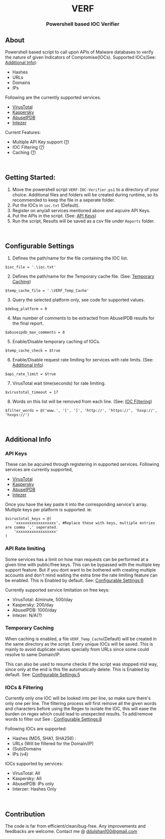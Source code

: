 <h1 align="center">VERF</h1>
<h3 align="center">Powershell based IOC Verifier</h3>

## About
Powershell based script to call upon APIs of Malware databases to verify the nature of given Indicators of Compromise(IOCs). Supported IOCs(See: [Additional Info](#iocs--filtering)):
- Hashes 
- URLs
- Domains 
- IPs

Following are the currently supported services.
- [VirusTotal](https://www.virustotal.com/)
- [Kaspersky](https://opentip.kaspersky.com/)
- [AbuseIPDB](https://www.abuseipdb.com/)
- [Intezer](https://analyze.intezer.com/)

Current Features:
- Multiple API Key support ([?](#api-rate-limiting))
- IOC Filtering ([?](#iocs--filtering))
- Caching ([?](#temporary-caching))
</br>

## Getting Started:
1. Move the powershell script `VERF-IOC-Verifier.ps1` to a directory of your choice. Additional files and folders will be created during runtime, so its recommended to keep the file in a seperate folder.
2. Put the IOCs in `ioc.txt` (Default).
3. Register on any/all services mentioned above and aqcuire API Keys.
4. Put the APIs in the script. (See: [API Keys](#api-keys))
5. Run the script, Results will be saved as a csv file under `Reports` folder.
</br>

## Configurable Settings
1. Defines the path/name for the file containing the IOC list.
```pwsh
$ioc_file = '.\ioc.txt'
```
2. Defines the path/name for the Temporary cache file. (See: [Temporary Caching](#additional-info))
```pwsh
$temp_cache_file = '.\VERF_Temp_Cache'
```
3. Query the selected platform only, see code for supported values.
```pwsh
$debug_platform = 0
```
4. Max number of comments to be extracted from AbuseIPDB results for the final report.
```pwsh
$abuseipdb_max_comments = 8
```
5. Enable/Disable temporary caching of IOCs.
```pwsh
$temp_cache_check = $true
```
6. Enable/Disable request rate limiting for services with rate limits. (See: [Additional Info](#additional-info))
```pwsh
$api_rate_limit = $true
```
7. VirusTotal wait time(seconds) for rate limiting.
```pwsh
$virustotal_timeout = 17
```
8. Words on this list will be removed from each line. (See: [IOC Filtering](#ioc-filtering))
```pwsh
$filter_words = @('www.', '[', ']', 'http://', 'https://', 'hxxp://', 'hxxps://')
```
</br>

## Additional Info
### API Keys
These can be aqcuired through registering in supported services. Following services are currently supported,
- [VirusTotal](https://www.virustotal.com/)
- [Kaspersky](https://opentip.kaspersky.com/)
- [AbuseIPDB](https://www.abuseipdb.com/)
- [Intezer](https://analyze.intezer.com/)

Once you have the key paste it into the corresponding service's array. Multiple keys per platform is supported. ie:
```pwsh
$virustotal_keys = @(
    'xxxxxxxxxxxxxxxxxx', #Replace these with keys, multiple entries are comma ',' seperated.
    'xxxxxxxxxxxxxxxxxx'
)
```

### API Rate limiting
Some services has a limit on how man requests can be performed at a given time with public/free keys. This can be bypassed with the multiple key support feature. But if you dont want to be bothered with creating multiple accounts and don't mind waiting the extra time the rate limiting feature can be enabled. This is Enabled by default. See: [Configurable Settings:6](#configurable-settings)

Currently supported service limitation on free keys:
- VirusTotal: 4/minute, 500/day
- Kaspersky: 200/day
- AbuseIPDB: 1000/day
- Intezer: N/A(?)

### Temporary Caching
When caching is enabled, a file `VERF_Temp_Cache`(Default) will be created in the same directory as the script. Every unique IOCs will be saved. This is mainly to avoid duplicate values specially from URLs since some could resolve to same Domain/IP. 

This can also be used to resume checks if the script was stopped mid way, since only at the end is this file automatically delete. This is Enabled by default. See: [Configurable Settings:5](#configurable-settings)

### IOCs & Filtering
Currently only one IOC will be looked into per line, so make sure there's only one per line. The filtering process will first remove all the given words and characters before using the Regex to isolate the IOC, this will ease the burden on regex which could lead to unexpected results. To add/remove words to filter out See : [Configurable Settings:8](#configurable-settings)

Following IOCs are supported:
- Hashes (MD5, SHA1, SHA256) : 
- URLs (Will be filtered for the Domain/IP)
- (Sub)Domains 
- IPs (v4)

IOCs supported by services:
- VirusTotal: All
- Kaspersky: All
- AbuseIPDB: IPs only
- Interzer: Hashes Only
</br>

## Contribution
The code is far from efficient/clean/bug-free. Any improvements and feedbacks are welcome. Contact me @ ddulshan100@gmail.com